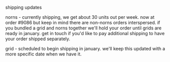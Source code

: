 shipping updates

norns - currently shipping, we get about 30 units out per week. now at order #9086 but keep in mind there are non-norns orders interspersed. if you bundled a grid and norns together we'll hold your order until grids are ready in january. get in touch if you'd like to pay additional shipping to have your order shipped separately.

grid - scheduled to begin shipping in january. we'll keep this updated with a more specific date when we have it.
